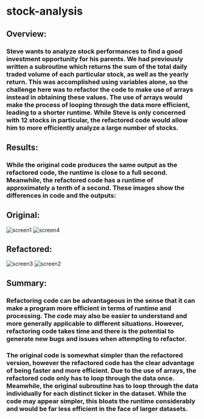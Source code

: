 # stock-analysis


## Overview:
### Steve wants to analyze stock performances to find a good investment opportunity for his parents. We had previously written a subroutine which returns the sum of the total daily traded volume of each particular stock, as well as the yearly return. This was accomplished using variables alone, so the challenge here was to refactor the code to make use of arrays instead in obtaining these values. The use of arrays would make the process of looping through the data more efficient, leading to a shorter runtime. While Steve is only concerned with 12 stocks in particular, the refactored code would allow him to more efficiently analyze a large number of stocks.

## Results:
### While the original code produces the same output as the refactored code, the runtime is close to a full second. Meanwhile, the refactored code has a runtime of approximately a tenth of a second. These images show the differences in code and the outputs:

## Original:

![screen1](https://user-images.githubusercontent.com/104467100/168975578-a33c19b4-e06f-45e9-b4c8-a3fc1ef43877.png)
![screen4](https://user-images.githubusercontent.com/104467100/168975711-d297b1e0-7e7d-41ec-b691-f0049319230d.png)

## Refactored:

![screen3](https://user-images.githubusercontent.com/104467100/168975773-b9001018-1e4d-4d35-97b4-2a87349a91f6.png)
![screen2](https://user-images.githubusercontent.com/104467100/168975783-3841e948-1fe9-41a9-a165-a9dad7f0da2d.png)

## Summary:
### Refactoring code can be advantageous in the sense that it can make a program more efficient in terms of runtime and processing. The code may also be easier to understand and more generally applicable to different situations. However, refactoring code takes time and there is the potential to generate new bugs and issues when attempting to refactor.

### The original code is somewhat simpler than the refactored version, however the refactored code has the clear advantage of being faster and more efficient. Due to the use of arrays, the refactored code only has to loop through the data once. Meanwhile, the original subroutine has to loop through the data individually for each distinct ticker in the dataset. While the code may appear simpler, this bloats the runtime considerably and would be far less efficient in the face of larger datasets. 
